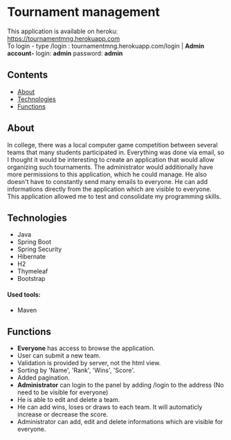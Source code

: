 # Tournament management

This application is available on heroku: https://tournamentmng.herokuapp.com
</br>To login - type /login : tournamentmng.herokuapp.com/login | <b>Admin account-</b> login: <b>admin</b> password: <b>admin</b>

## Contents
* [About](#About)
* [Technologies](#technologies)
* [Functions](#Functions)


## About
In college, there was a local computer game competition between several teams that many students participated in. Everything was done via email, so I thought it would be 
interesting to create an application that would allow organizing such tournaments. The administrator would additionally have more permissions to this application, which he could 
manage. He also doesn't have to constantly send many emails to everyone. He can add informations directly from the application which are visible to everyone. This application 
allowed me to test and consolidate my programming skills.
 
## Technologies
* Java
* Spring Boot
* Spring Security
* Hibernate
* H2
* Thymeleaf
* Bootstrap

#### Used tools:
* Maven


## Functions
- <b>Everyone</b> has access to browse the application.
- User can submit a new team.
- Validation is provided by server, not the html view.
- Sorting by 'Name', 'Rank', 'Wins', 'Score'.
- Added pagination.
- <b>Administrator</b> can login to the panel by adding /login to the address (No need to be visible for everyone)
- He is able to edit and delete a team.
- He can add wins, loses or draws to each team. It will automaticly increase or decrease the score.
- Administrator can add, edit and delete informations which are visible for everyone.
